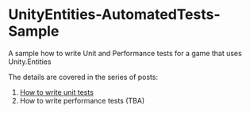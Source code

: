 # UnityEntities-AutomatedTests-Sample
A sample how to write Unit and Performance tests for a game that uses Unity.Entities

The details are covered in the series of posts: 
1. [How to write unit tests](https://gamedev.center/unit-testing-made-easy-unity-ecs-best-practices/)
2. How to write performance tests (TBA)
